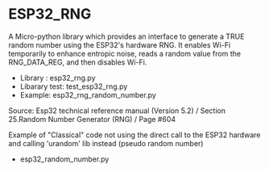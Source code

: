# ESP32_RNG

A Micro-python library which provides an interface to generate a TRUE random number using the ESP32's hardware RNG. 
It enables Wi-Fi temporarily to enhance entropic noise, reads a random value from the RNG_DATA_REG, and then disables Wi-Fi.

* Library :          esp32_rng.py
* Libarary test:     test_esp32_rng.py
* Example:           esp32_rng_random_number.py

Source:  Esp32 technical reference manual (Version 5.2) / Section 25.Random Number Generator (RNG) / Page #604


Example of "Classical" code not using the direct call to the ESP32 hardware and calling 'urandom' lib instead (pseudo random number)
* esp32_random_number.py

